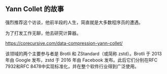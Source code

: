 ## Yann Collet 的故事

强烈推荐这个访谈，他前半段的人生，简直就是大多数程序员的遭遇。

为了打发工作无聊，他去研究计算器。

https://corecursive.com/data-compression-yann-collet/

该领域的两个主要参与者是 Brotli 和 ZStandard（或简称 zstd）。Brotli 于 2013 年由 Google 发布，zstd 于 2016 年由 Facebook 发布。此后它们分别在RFC 7932和RFC 8478中实现标准化，并在整个软件行业得到广泛使用。